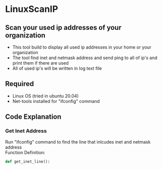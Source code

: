 # LinuxScanIP
## Scan your used ip addresses of your organization 

* This tool build to display all used ip addresses in your home or your organization
* The tool find inet and netmask address and send ping to all of ip's and print them if there are used
* All of used ip's will be written in log text file

## Required

* Linux OS (tried in ubuntu 20.04)
* Net-tools installed for "ifconfig" command

## Code Explanation

### Get Inet Address
  Run "ifconfig" command to find the line that inlcudes inet and netmask address  
  Function Definition:
```python
def get_inet_line():
```
